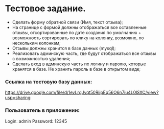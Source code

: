 # Тестовое задание.

- Сделать форму обратной связи (Имя, текст отзыва);
- На странице с формой должны отображаться все оставленные отзывы, отсортированные по дате создания по умолчанию + возможность сортировать по клику на колонку, возможно, по нескольким колонкам;
- Отзывы должны хранится в базе данных (mysql);
- Реализовать админскую часть, где будут отображаться все отзывы с возможностью удаления;
- Сделать вход в админскую часть по логину и паролю, которые хранятся в базе. Не хранить пароль  в базе в открытом виде;

### Ссылка на тестовую базу данных:
https://drive.google.com/file/d/1evLrgJvqt50RiipEq56O6n7iu4L0lSXC/view?usp=sharing

### Пользователь в приложении:
Login: admin
Password: 12345 